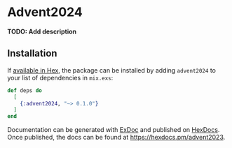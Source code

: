 # Advent2024

**TODO: Add description**

## Installation

If [available in Hex](https://hex.pm/docs/publish), the package can be installed
by adding `advent2024` to your list of dependencies in `mix.exs`:

```elixir
def deps do
  [
    {:advent2024, "~> 0.1.0"}
  ]
end
```

Documentation can be generated with [ExDoc](https://github.com/elixir-lang/ex_doc)
and published on [HexDocs](https://hexdocs.pm). Once published, the docs can
be found at <https://hexdocs.pm/advent2023>.

